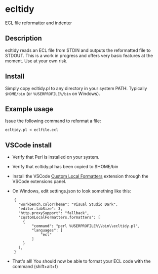 # ecltidy
ECL file reformatter and indenter

## Description
ecltidy reads an ECL file from STDIN and outputs the reformatted file to STDOUT.
This is a work in progress and offers very basic features at the moment.
Use at your own risk.

## Install
Simply copy ecltidy.pl to any directory in your system PATH.  Typically `$HOME/bin` (or `%USERPROFILE%/bin` on Windows).

## Example usage
Issue the following command to reformat a file:

    ecltidy.pl < eclfile.ecl

## VSCode install 
* Verify that Perl is installed on your system. 

* Verify that ecltidy.pl has been copied to $HOME/bin

* Install the VSCode [Custom Local Formatters](https://marketplace.visualstudio.com/items?itemName=jkillian.custom-local-formatters) extension through the VSCode extensions panel.

* On Windows, edit settings.json to look something like this:

~~~~
    {
      "workbench.colorTheme": "Visual Studio Dark",
      "editor.tabSize": 3,
      "http.proxySupport": "fallback",
      "customLocalFormatters.formatters": [
        {
            "command": "perl %USERPROFILE%\\bin\\ecltidy.pl",
            "languages": [
                "ecl"
            ]
        }
      ],
    }
~~~~

* That's all!  You should now be able to format your ECL code with the command (shift+alt+f)
